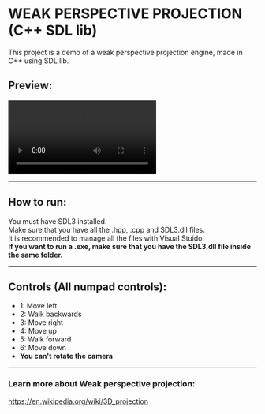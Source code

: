 # WEAK PERSPECTIVE PROJECTION (C++ SDL lib)
This project is a demo of a weak perspective projection engine, made in C++ using SDL lib.

## Preview:
![](./multimedia/demo_v0-1.mp4)


---
## How to run:
You must have SDL3 installed.
<br/>
Make sure that you have all the .hpp, .cpp and SDL3.dll files.
<br/>
It is recommended to manage all the files with Visual Stuido.
<br/>
**If you want to run a .exe, make sure that you have the SDL3.dll file inside the same folder.**

---
## Controls (All numpad controls):
- 1: Move left
- 2: Walk backwards
- 3: Move right
- 4: Move up
- 5: Walk forward
- 6: Move down
- **You can't rotate the camera**

---
### Learn more about Weak perspective projection:
<https://en.wikipedia.org/wiki/3D_projection>
